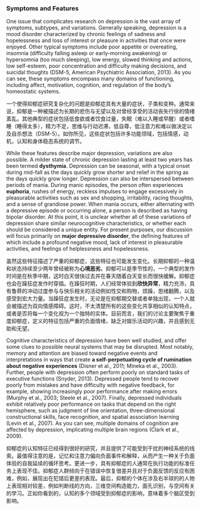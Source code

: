 ### Symptoms and Features

One issue that complicates research on depression is the vast array of symptoms, subtypes, and variations. Generally speaking, depression is a mood disorder characterized by chronic feelings of sadness and hopelessness and loss of interest or pleasure in activities that once were enjoyed. Other typical symptoms include poor appetite or overeating, insomnia (difficulty falling asleep or early-morning awakening) or hypersomnia (too much sleeping), low energy, slowed thinking and actions, low self-esteem, poor concentration and difficulty making decisions, and suicidal thoughts (DSM-5, American Psychiatric Association, 2013). As you can see, these symptoms encompass many domains of functioning, including affect, motivation, cognition, and regulation of the body’s homeostatic systems.

一个使得抑郁症研究复杂化的问题是抑郁症具有大量的症状，子类和变种。通常来说，抑郁是一种被描述为长期的悲伤与无望以及对曾经享受的活动丧失行徐的情绪紊乱。其他典型的症状包括低食欲或者饮食过量，失眠（难以入睡或早醒）或者嗜睡（睡得太多），精力不足，思维与行动迟滞，低自尊，低注意力和难以做决定以及自杀想法（DSM-5）。如你所见，这些症状包括许多功能领域，包括情感，动机，认知和身体稳态系统的调节。

While these features describe major depression, variations are also possible. A milder state of chronic depression lasting at least two years has been termed **dysthymia**. Depression can be seasonal, with a typical onset during mid-fall as the days quickly grow shorter and relief in the spring as the days quickly grow longer. Depression can also be interspersed between periods of mania. During manic episodes, the person often experiences **euphoria**, rushes of energy, reckless impulses to engage excessively in pleasurable activities such as sex and shopping, irritability, racing thoughts, and a sense of grandiose power. When mania occurs, either alternating with a depressive episode or occurring alone, a person is described as having bipolar disorder. At this point, it is unclear whether all of these variations of depression share similar neurocognitive characteristics, or whether each should be considered a unique entity. For present purposes, our discussion will focus primarily on **major depressive disorder**, the defining features of which include a profound negative mood, lack of interest in pleasurable activities, and feelings of helplessness and hopelessness.

虽然这些特征描述了严重的抑郁症，这些特征也可能发生变化。长期抑郁的一种温和状态持续至少两年曾经被称为**心境恶劣**。抑郁可以是季节性的，一个典型的发作时间是在秋季中期，这时白天很快过去并在春天随着白天变长而很快缓解。抑郁症也会在躁狂症发作时穿插。在躁狂时期，人们经常体验到**欣快异常**，精力充沛，具有鲁莽的冲动过度参与与快乐相关的活动例如性交和购物，烦躁，思绪翻腾，以及感受到宏大力量。当躁狂症发生时，无论是在抑郁期交替或者单独出现，一个人就会被描述为双向情感障碍。这时，不太清楚所有的这些变化共享相似的认知特点，或者是否将每一个变化视为一个独特的实体。目前而言，我们的讨论主要聚焦于重度抑郁症，定义的特征包括严重的负面情绪，缺乏对娱乐活动的兴趣，并且感到无助和无望。

Cognitive characteristics of depression have been well studied, and offer some clues to possible neural systems that may be disrupted. Most notably, memory and attention are biased toward negative events and interpretations in ways that create **a self-perpetuating cycle of rumination about negative experiences** (Disner et al., 2011; Mineka et al., 2003). Further, people with depression often perform poorly on standard tasks of executive functions (Snyder, 2013). Depressed people tend to recover poorly from mistakes and have difficulty with negative feedback, for example, showing increasingly poor performance after making errors (Murphy et al., 2003; Steele et al., 2007). Finally, depressed individuals exhibit relatively poor performance on tasks that depend on the right hemisphere, such as judgment of line orientation, three-dimensional constructional skills, face recognition, and spatial association learning (Levin et al., 2007). As you can see, multiple domains of cognition are affected by depression, implicating multiple brain regions (Clark et al., 2009).

抑郁症的认知特征已经得到很好的研究，并且提供了可能受到干扰的神经系统的线索。最值得注意的是，记忆和注意力偏向负面事件和解释，从而产生一种关于负面体验的自我延续的循环思考。更进一步，具有抑郁症的人通常在执行功能的标准任务上表现不佳。抑郁症人群倾向于在错误中恢复很差并且对于负面反馈的反应有困难，例如，展现出在犯错后更差的表现。最后，抑郁的个体在涉及右半球的的人物上表现相对较差，例如判断线的方向，三维空间构造能力，面孔识别，与空间有关的学习。正如你看到的，认知的多个领域受到抑郁症的影响，意味着多个脑区受到影响。
